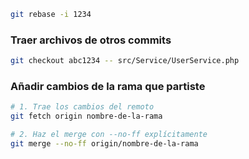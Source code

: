 ```bash
git rebase -i 1234
```
### Traer archivos de otros commits
```bash
git checkout abc1234 -- src/Service/UserService.php
```
### Añadir cambios de la rama que partiste
```bash
# 1. Trae los cambios del remoto
git fetch origin nombre-de-la-rama

# 2. Haz el merge con --no-ff explícitamente
git merge --no-ff origin/nombre-de-la-rama

```
